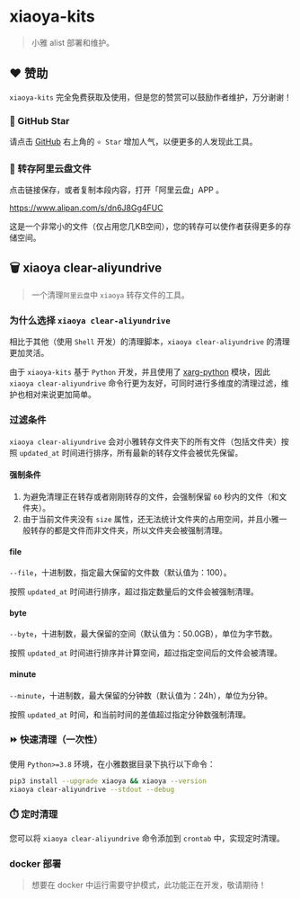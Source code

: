 # xiaoya-kits

> 小雅 alist 部署和维护。

## ❤️ 赞助

`xiaoya-kits` 完全免费获取及使用，但是您的赞赏可以鼓励作者维护，万分谢谢！

### 🌟 GitHub Star

请点击 [GitHub](https://github.com/podboy/xiaoya-kits) 右上角的 `⭐ Star` 增加人气，以便更多的人发现此工具。

### 💽 转存阿里云盘文件

点击链接保存，或者复制本段内容，打开「阿里云盘」APP 。

<https://www.alipan.com/s/dn6J8Gg4FUC>

这是一个非常小的文件（仅占用您几KB空间），您的转存可以使作者获得更多的存储空间。

## 🗑️ xiaoya clear-aliyundrive

> 一个清理`阿里云盘`中 `xiaoya` 转存文件的工具。

### 为什么选择 `xiaoya clear-aliyundrive`

相比于其他（使用 `Shell` 开发）的清理脚本，`xiaoya clear-aliyundrive` 的清理更加灵活。

由于 `xiaoya-kits` 基于 `Python` 开发，并且使用了 [xarg-python](https://github.com/bondbox/xarg-python) 模块，因此 `xiaoya clear-aliyundrive` 命令行更为友好，可同时进行多维度的清理过滤，维护也相对来说更加简单。

### 过滤条件

`xiaoya clear-aliyundrive` 会对小雅转存文件夹下的所有文件（包括文件夹）按照 `updated_at` 时间进行排序，所有最新的转存文件会被优先保留。

#### 强制条件

1. 为避免清理正在转存或者刚刚转存的文件，会强制保留 `60` 秒内的文件（和文件夹）。
2. 由于当前文件夹没有 `size` 属性，还无法统计文件夹的占用空间，并且小雅一般转存的都是文件而非文件夹，所以文件夹会被强制清理。

#### file

`--file`，十进制数，指定最大保留的文件数（默认值为：100）。

按照 `updated_at` 时间进行排序，超过指定数量后的文件会被强制清理。

#### byte

`--byte`，十进制数，最大保留的空间（默认值为：50.0GB），单位为字节数。

按照 `updated_at` 时间进行排序并计算空间，超过指定空间后的文件会被清理。

#### minute

`--minute`，十进制数，最大保留的分钟数（默认值为：24h），单位为分钟。

按照 `updated_at` 时间，和当前时间的差值超过指定分钟数强制清理。

### ⏩ 快速清理（一次性）

使用 `Python>=3.8` 环境，在小雅数据目录下执行以下命令：

```bash
pip3 install --upgrade xiaoya && xiaoya --version
xiaoya clear-aliyundrive --stdout --debug
```

### ⏱️ 定时清理

您可以将 `xiaoya clear-aliyundrive` 命令添加到 `crontab` 中，实现定时清理。

### docker 部署

> 想要在 docker 中运行需要守护模式，此功能正在开发，敬请期待！
